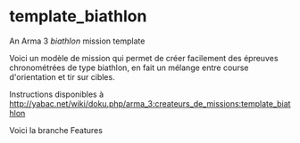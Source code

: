 # template_biathlon
An Arma 3 *biathlon* mission template

Voici un modèle de mission qui permet de créer facilement des épreuves chronométrées de type biathlon, en fait un mélange entre course d'orientation et tir sur cibles.

Instructions disponibles à http://yabac.net/wiki/doku.php/arma_3:createurs_de_missions:template_biathlon

Voici la branche Features